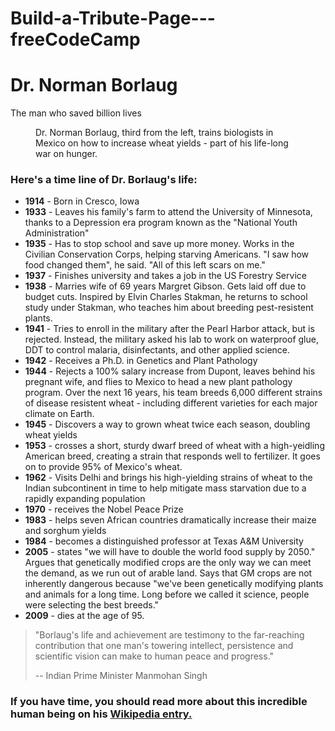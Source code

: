# Build-a-Tribute-Page---freeCodeCamp
<!DOCTYPE html>
<html>
  <head>
    <meta name="viewport" content="width: device-width, initial-scale:1.0">
    <meta charset="UTF-8">
    <link rel="stylesheet" href="styles.css">
  </head>
  <body>
    <main id="main">
      <h1 id="title">Dr. Norman Borlaug</h1>
      <p>The man who saved billion lives</p>
      <figure id="img-div">
        <img src="https://cdn.freecodecamp.org/testable-projects-fcc/images/tribute-page-main-image.jpg" alt="" id="image">
        <figcaption id="img-caption">Dr. Norman Borlaug, third from the left, trains biologists in Mexico on how to increase wheat yields - part of his life-long war on hunger.</figcaption>
      </figure>
      <section id="tribute-info">
      <h3 id="headline">Here's a time line of Dr. Borlaug's life:</h3>
      <ul>
        <li><strong>1914</strong> - Born in Cresco, Iowa</li>
        <li><strong>1933</strong> - Leaves his family's farm to attend the University of Minnesota, thanks to a Depression era program known as the "National Youth Administration"</li>
        <li><strong>1935</strong> - Has to stop school and save up more money. Works in the Civilian Conservation Corps, helping starving Americans. "I saw how food changed them", he said. "All of this left scars on me."</li>
      <li><strong>1937</strong> - Finishes university and takes a job in the US Forestry Service</li>
      <li><strong>1938</strong> - Marries wife of 69 years Margret Gibson. Gets laid off due to budget cuts. Inspired by Elvin Charles Stakman, he returns to school study under Stakman, who teaches him about breeding pest-resistent plants.</li>
      <li><strong>1941</strong> - Tries to enroll in the military after the Pearl Harbor attack, but is rejected. Instead, the military asked his lab to work on waterproof glue, DDT to control malaria, disinfectants, and other applied science.</li>
      <li><strong>1942</strong> - Receives a Ph.D. in Genetics and Plant Pathology</li>
      <li><strong>1944</strong> - Rejects a 100% salary increase from Dupont, leaves behind his pregnant wife, and flies to Mexico to head a new plant pathology program. Over the next 16 years, his team breeds 6,000 different strains of disease resistent wheat - including different varieties for each major climate on Earth.</li>
      <li><strong>1945</strong> - Discovers a way to grown wheat twice each season, doubling wheat yields</li>
      <li><strong>1953</strong> - crosses a short, sturdy dwarf breed of wheat with a high-yeidling American breed, creating a strain that responds well to fertilizer. It goes on to provide 95% of Mexico's wheat.</li>
      <li><strong>1962</strong> - Visits Delhi and brings his high-yielding strains of wheat to the Indian subcontinent in time to help mitigate mass starvation due to a rapidly expanding population</li>
      <li><strong>1970</strong> - receives the Nobel Peace Prize</li>
      <li><strong>1983</strong> - helps seven African countries dramatically increase their maize and sorghum yields</li>
      <li><strong>1984</strong> - becomes a distinguished professor at Texas A&M University</li>
      <li><strong>2005</strong> - states "we will have to double the world food supply by 2050." Argues that genetically modified crops are the only way we can meet the demand, as we run out of arable land. Says that GM crops are not inherently dangerous because "we've been genetically modifying plants and animals for a long time. Long before we called it science, people were selecting the best breeds."</li>
      <li><strong>2009</strong> - dies at the age of 95.</li>
      </ul>
      <blockquote>"Borlaug's life and achievement are testimony to the far-reaching contribution that one man's towering intellect, persistence and scientific vision can make to human peace and progress."

-- Indian Prime Minister Manmohan Singh</blockquote>
      <h3>If you have time, you should read more about this incredible human being on his <a id="tribute-link" target="_blank" href="https://en.wikipedia.org/wiki/Norman_Borlaug">Wikipedia entry.</a></h3>
      </section>
    </main>
  </body>
</html>
